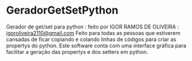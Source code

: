 # GeradorGetSetPython
Gerador de get/set para python : feito por IGOR RAMOS DE OLIVEIRA : igoroliveira2110@gmail.com
Feito para todas as pessoas que estiverem cansadas de ficar copiando e colando linhas de códigos para criar as propertys do python. 
Este software conta com uma interface gráfica para facilitar a geração das propertys e dos setters em python.
